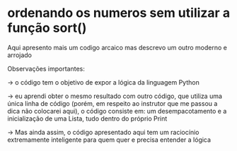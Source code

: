 # ordenando os numeros sem utilizar a função sort()
 Aqui apresento mais um codigo arcaico mas descrevo um outro moderno e arrojado

Observações importantes:

-> o código tem o objetivo de expor a lógica da linguagem Python

-> eu aprendi obter o mesmo resultado com outro código, que utiliza uma única linha de código (porém, em respeito ao instrutor que me passou a dica
 não colocarei aqui), o código consiste em:
um desempacotamento e a inicialização de uma Lista, tudo dentro do próprio Print

 -> Mas ainda assim, o código apresentado aqui tem um raciocínio extremamente inteligente para quem quer e precisa entender a lógica
 

